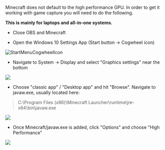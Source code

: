 Minecraft does not default to the high performance GPU. In order to get it working with game capture you will need to do the following.

**This is mainly for laptops and all-in-one systems.**

* Close OBS and Minecraft

* Open the Windows 10 Settings App (Start button → Cogwheel icon)

![StartMenuCogwheelIcon](https://i.imgur.com/6dUeodW.png)
* Navigate to System → Display and select "Graphics settings" near the bottom

![](https://raw.githubusercontent.com/wiki/obsproject/obs-studio/images/laptop-troubleshooting/win10/01-graphics-settings.png)
* Choose "classic app" / "Desktop app" and hit "Browse". Navigate to javaw.exe, usually located here:
> C:\Program Files (x86)\Minecraft Launcher\runtime\jre-x64\bin\javaw.exe

![](https://raw.githubusercontent.com/wiki/obsproject/obs-studio/images/laptop-troubleshooting/win10/02-add-application.png)

* Once Minecraft/javaw.exe is added, click "Options" and choose "High Performance"

![](https://raw.githubusercontent.com/wiki/obsproject/obs-studio/images/laptop-troubleshooting/win10/05-high-perf.png)